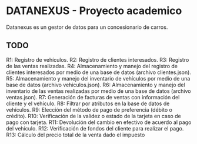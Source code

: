 # DATANEXUS - Proyecto academico

Datanexus es un gestor de datos para un concesionario de carros.

## TODO
R1: Registro de vehículos.
R2: Registro de clientes interesados.
R3: Registro de las ventas realizadas.
R4: Almacenamiento y manejo del registro de clientes interesados por
medio de una base de datos (archivo clientes.json).
R5: Almacenamiento y manejo del inventario de vehículos por medio de
una base de datos (archivo vehiculos.json).
R6: Almacenamiento y manejo del inventario de las ventas realizadas por
medio de una base de datos (archivo ventas.json).
R7: Generación de facturas de ventas con información del cliente y el
vehículo.
R8: Filtrar por atributos en la base de datos de vehículos.
R9: Elección del método de pago de preferencia (débito o crédito).
R10: Verificación de la validez o estado de la tarjeta en caso de pago con
tarjeta.
R11: Devolución del cambio en efectivo de acuerdo al pago del vehículo.
R12: Verificación de fondos del cliente para realizar el pago.
R13: Cálculo del precio total de la venta dado el impuesto